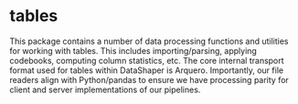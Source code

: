 # tables

This package contains a number of data processing functions and utilities for working with tables. This includes importing/parsing, applying codebooks, computing column statistics, etc. The core internal transport format used for tables within DataShaper is Arquero. Importantly, our file readers align with Python/pandas to ensure we have processing parity for client and server implementations of our pipelines.